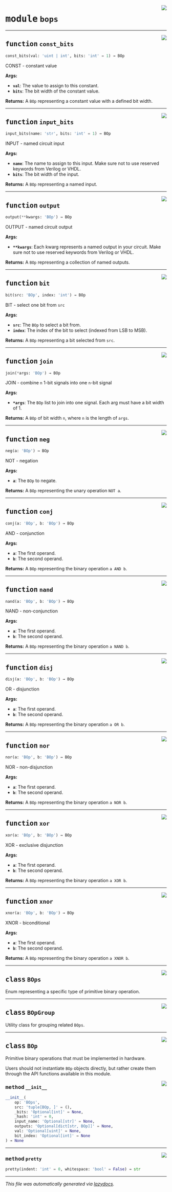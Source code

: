 <!-- markdownlint-disable -->

<a href="../snakehdl/bops.py#L0"><img align="right" style="float:right;" src="https://img.shields.io/badge/-source-cccccc?style=flat-square"></a>

# <kbd>module</kbd> `bops`





---

<a href="../snakehdl/bops.py#L96"><img align="right" style="float:right;" src="https://img.shields.io/badge/-source-cccccc?style=flat-square"></a>

## <kbd>function</kbd> `const_bits`

```python
const_bits(val: 'uint | int', bits: 'int' = 1) → BOp
```

CONST - constant value 



**Args:**
 
 - <b>`val`</b>:  The value to assign to this constant. 
 - <b>`bits`</b>:  The bit width of the constant value. 



**Returns:**
 A `BOp` representing a constant value with a defined bit width. 


---

<a href="../snakehdl/bops.py#L108"><img align="right" style="float:right;" src="https://img.shields.io/badge/-source-cccccc?style=flat-square"></a>

## <kbd>function</kbd> `input_bits`

```python
input_bits(name: 'str', bits: 'int' = 1) → BOp
```

INPUT - named circuit input 



**Args:**
 
 - <b>`name`</b>:  The name to assign to this input. Make sure not to use reserved  keywords from Verilog or VHDL. 
 - <b>`bits`</b>:  The bit width of the input. 



**Returns:**
 A `BOp` representing a named input. 


---

<a href="../snakehdl/bops.py#L121"><img align="right" style="float:right;" src="https://img.shields.io/badge/-source-cccccc?style=flat-square"></a>

## <kbd>function</kbd> `output`

```python
output(**kwargs: 'BOp') → BOp
```

OUTPUT - named circuit output 



**Args:**
 
 - <b>`**kwargs`</b>:  Each kwarg represents a named output in your circuit. Make sure  not to use reserved keywords from Verilog or VHDL. 



**Returns:**
 A `BOp` representing a collection of named outputs. 


---

<a href="../snakehdl/bops.py#L133"><img align="right" style="float:right;" src="https://img.shields.io/badge/-source-cccccc?style=flat-square"></a>

## <kbd>function</kbd> `bit`

```python
bit(src: 'BOp', index: 'int') → BOp
```

BIT - select one bit from `src` 



**Args:**
 
 - <b>`src`</b>:  The `BOp` to select a bit from. 
 - <b>`index`</b>:  The index of the bit to select (indexed from LSB to MSB). 



**Returns:**
 A `BOp` representing a bit selected from `src`. 


---

<a href="../snakehdl/bops.py#L145"><img align="right" style="float:right;" src="https://img.shields.io/badge/-source-cccccc?style=flat-square"></a>

## <kbd>function</kbd> `join`

```python
join(*args: 'BOp') → BOp
```

JOIN - combine `n` 1-bit signals into one `n`-bit signal 



**Args:**
 
 - <b>`*args`</b>:  The `BOp` list to join into one signal. Each  arg must have a bit width of 1. 



**Returns:**
 A `BOp` of bit width `n`, where `n` is the length of `args`. 


---

<a href="../snakehdl/bops.py#L157"><img align="right" style="float:right;" src="https://img.shields.io/badge/-source-cccccc?style=flat-square"></a>

## <kbd>function</kbd> `neg`

```python
neg(a: 'BOp') → BOp
```

NOT - negation 



**Args:**
 
 - <b>`a`</b>:  The `BOp` to negate. 



**Returns:**
 A `BOp` representing the unary operation `NOT a`. 


---

<a href="../snakehdl/bops.py#L168"><img align="right" style="float:right;" src="https://img.shields.io/badge/-source-cccccc?style=flat-square"></a>

## <kbd>function</kbd> `conj`

```python
conj(a: 'BOp', b: 'BOp') → BOp
```

AND - conjunction 



**Args:**
 
 - <b>`a`</b>:  The first operand. 
 - <b>`b`</b>:  The second operand. 



**Returns:**
 A `BOp` representing the binary operation `a AND b`. 


---

<a href="../snakehdl/bops.py#L180"><img align="right" style="float:right;" src="https://img.shields.io/badge/-source-cccccc?style=flat-square"></a>

## <kbd>function</kbd> `nand`

```python
nand(a: 'BOp', b: 'BOp') → BOp
```

NAND - non-conjunction 



**Args:**
 
 - <b>`a`</b>:  The first operand. 
 - <b>`b`</b>:  The second operand. 



**Returns:**
 A `BOp` representing the binary operation `a NAND b`. 


---

<a href="../snakehdl/bops.py#L192"><img align="right" style="float:right;" src="https://img.shields.io/badge/-source-cccccc?style=flat-square"></a>

## <kbd>function</kbd> `disj`

```python
disj(a: 'BOp', b: 'BOp') → BOp
```

OR - disjunction 



**Args:**
 
 - <b>`a`</b>:  The first operand. 
 - <b>`b`</b>:  The second operand. 



**Returns:**
 A `BOp` representing the binary operation `a OR b`. 


---

<a href="../snakehdl/bops.py#L204"><img align="right" style="float:right;" src="https://img.shields.io/badge/-source-cccccc?style=flat-square"></a>

## <kbd>function</kbd> `nor`

```python
nor(a: 'BOp', b: 'BOp') → BOp
```

NOR - non-disjunction 



**Args:**
 
 - <b>`a`</b>:  The first operand. 
 - <b>`b`</b>:  The second operand. 



**Returns:**
 A `BOp` representing the binary operation `a NOR b`. 


---

<a href="../snakehdl/bops.py#L216"><img align="right" style="float:right;" src="https://img.shields.io/badge/-source-cccccc?style=flat-square"></a>

## <kbd>function</kbd> `xor`

```python
xor(a: 'BOp', b: 'BOp') → BOp
```

XOR - exclusive disjunction 



**Args:**
 
 - <b>`a`</b>:  The first operand. 
 - <b>`b`</b>:  The second operand. 



**Returns:**
 A `BOp` representing the binary operation `a XOR b`. 


---

<a href="../snakehdl/bops.py#L228"><img align="right" style="float:right;" src="https://img.shields.io/badge/-source-cccccc?style=flat-square"></a>

## <kbd>function</kbd> `xnor`

```python
xnor(a: 'BOp', b: 'BOp') → BOp
```

XNOR - biconditional 



**Args:**
 
 - <b>`a`</b>:  The first operand. 
 - <b>`b`</b>:  The second operand. 



**Returns:**
 A `BOp` representing the binary operation `a XNOR b`. 


---

<a href="../snakehdl/bops.py#L8"><img align="right" style="float:right;" src="https://img.shields.io/badge/-source-cccccc?style=flat-square"></a>

## <kbd>class</kbd> `BOps`
Enum representing a specific type of primitive binary operation.  







---

<a href="../snakehdl/bops.py#L30"><img align="right" style="float:right;" src="https://img.shields.io/badge/-source-cccccc?style=flat-square"></a>

## <kbd>class</kbd> `BOpGroup`
Utility class for grouping related `BOps`.  







---

<a href="../snakehdl/bops.py#L36"><img align="right" style="float:right;" src="https://img.shields.io/badge/-source-cccccc?style=flat-square"></a>

## <kbd>class</kbd> `BOp`
Primitive binary operations that must be implemented in hardware. 

Users should not instantiate `BOp` objects directly, but rather create them through the API functions available in this module. 

<a href="../<string>"><img align="right" style="float:right;" src="https://img.shields.io/badge/-source-cccccc?style=flat-square"></a>

### <kbd>method</kbd> `__init__`

```python
__init__(
    op: 'BOps',
    src: 'tuple[BOp, ]' = (),
    _bits: 'Optional[int]' = None,
    _hash: 'int' = 0,
    input_name: 'Optional[str]' = None,
    outputs: 'Optional[dict[str, BOp]]' = None,
    val: 'Optional[uint]' = None,
    bit_index: 'Optional[int]' = None
) → None
```








---

<a href="../snakehdl/bops.py#L73"><img align="right" style="float:right;" src="https://img.shields.io/badge/-source-cccccc?style=flat-square"></a>

### <kbd>method</kbd> `pretty`

```python
pretty(indent: 'int' = 0, whitespace: 'bool' = False) → str
```








---

_This file was automatically generated via [lazydocs](https://github.com/ml-tooling/lazydocs)._

